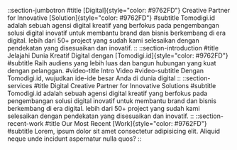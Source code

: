 ::section-jumbotron
#title
[Digital]{style="color: #9762FD"} Creative Partner for Innovative [Solution]{style="color: #9762FD"}
#subtitle
Tomodigi.id adalah sebuah agensi digital kreatif yang berfokus pada pengembangan solusi digital inovatif untuk membantu brand dan bisnis berkembang di era digital. lebih dari 50+ project yang sudah kami selesaikan dengan pendekatan yang disesuaikan dan inovatif.
::
::section-introduction
#title
Jelajahi Dunia Kreatif Digital dengan [Tomodigi.id]{style="color: #9762FD"}
#subtitle
Raih audiens yang lebih luas dan bangun hubungan yang kuat dengan pelanggan.
#video-title
Intro Video
#video-subtitle
Dengan Tomodigi.id, wujudkan ide-ide besar Anda di dunia digital
::
::section-services
#title
Digital Creative Partner for Innovative Solutions
#subtitle
Tomodigi.id adalah sebuah agensi digital kreatif yang berfokus pada pengembangan solusi digital inovatif untuk membantu brand dan bisnis berkembang di era digital. lebih dari 50+ project yang sudah kami selesaikan dengan pendekatan yang disesuaikan dan inovatif.
::
::section-recent-work
#title
Our Most Recent [Work]{style="color: #9762FD"}
#subtitle
Lorem, ipsum dolor sit amet consectetur adipisicing elit. Aliquid neque unde incidunt aspernatur nulla quos?
::